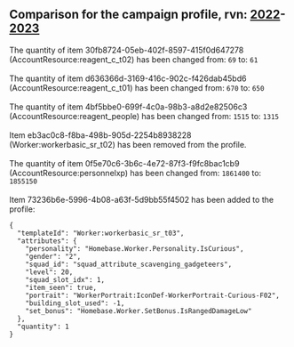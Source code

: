 ## Comparison for the campaign profile, rvn: [2022](https://github.com/PRO100KatYT/FortniteProfileRevisions/tree/main/profiles/campaign/2022%20campaign.json)-[2023](https://github.com/PRO100KatYT/FortniteProfileRevisions/tree/main/profiles/campaign/2023%20campaign.json)

The quantity of item 30fb8724-05eb-402f-8597-415f0d647278 (AccountResource:reagent_c_t02) has been changed from: `69` to: `61`
<br><br>
The quantity of item d636366d-3169-416c-902c-f426dab45bd6 (AccountResource:reagent_c_t01) has been changed from: `670` to: `650`
<br><br>
The quantity of item 4bf5bbe0-699f-4c0a-98b3-a8d2e82506c3 (AccountResource:reagent_people) has been changed from: `1515` to: `1315`
<br><br>
Item eb3ac0c8-f8ba-498b-905d-2254b8938228 (Worker:workerbasic_sr_t02) has been removed from the profile.
<br><br>
The quantity of item 0f5e70c6-3b6c-4e72-87f3-f9fc8bac1cb9 (AccountResource:personnelxp) has been changed from: `1861400` to: `1855150`
<br><br>
Item 73236b6e-5996-4b08-a63f-5d9bb55f4502 has been added to the profile:

```
{
  "templateId": "Worker:workerbasic_sr_t03",
  "attributes": {
    "personality": "Homebase.Worker.Personality.IsCurious",
    "gender": "2",
    "squad_id": "squad_attribute_scavenging_gadgeteers",
    "level": 20,
    "squad_slot_idx": 1,
    "item_seen": true,
    "portrait": "WorkerPortrait:IconDef-WorkerPortrait-Curious-F02",
    "building_slot_used": -1,
    "set_bonus": "Homebase.Worker.SetBonus.IsRangedDamageLow"
  },
  "quantity": 1
}
```

<br><br>
